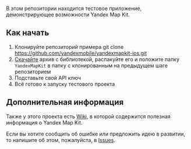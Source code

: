 В этом репозитории находится тестовое приложение, демонстрирующее возможности Yandex Map Kit.

Как начать
------------

1. Клонируйте репозиторий примера
    git clone https://github.com/yandexmobile/yandexmapkit-ios.git
2. [Скачайте](https://github.com/downloads/yandexmobile/yandexmapkit-ios/YandexMapKit.zip) архив с библиотекой, распакуйте его и положите папку ``YandexMapKit`` в папку с клонированным на предыдущем шаге репозиторием
3. Подставьте свой API ключ
4. Всё готово к запуску тестового проекта

Дополнительная информация
---------------------------

Также у этого проекта есть [Wiki](https://github.com/yandexmobile/yandexmapkit-ios/wiki), в которой содержится полезная информация о Yandex Map Kit.

Если вы хотите сообщить об ошибке или предложить идею в развитии, то напишите об этом, пожалуйста, в [Issues](https://github.com/yandexmobile/yandexmapkit-ios/issues).
